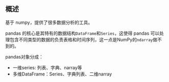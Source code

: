 ## 概述

基于 numpy，提供了很多数据分析的工具。

pandas 的核心是其特有的数据结构`DataFrame`和`Series`，这使得 pandas 可以处理包含不同类型的数据的负责表格和时间序列，这一点是NumPy的`ndarray`做不到的。

pandas对象分成：

- 一维series: 列表、字典、narray等
- 多维DataFrame：Series、字典列表、二维narray

